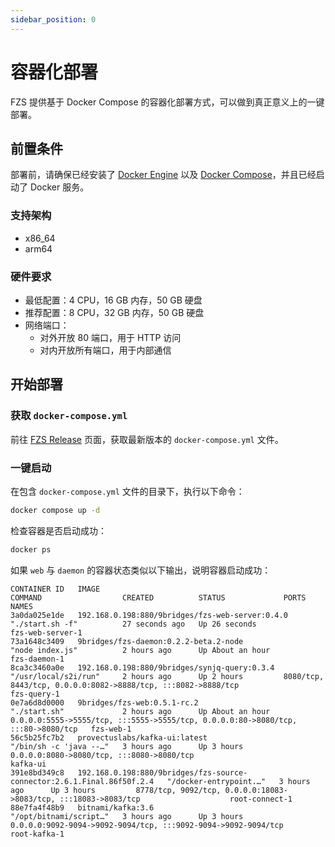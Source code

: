 ```yaml
---
sidebar_position: 0
---
```


# 容器化部署

FZS 提供基于 Docker Compose 的容器化部署方式，可以做到真正意义上的一键部署。

## 前置条件

部署前，请确保已经安装了 [Docker Engine](https://docs.docker.com/engine/install/) 以及 [Docker Compose](https://docs.docker.com/compose/install/)，并且已经启动了 Docker 服务。

### 支持架构

- x86_64
- arm64

### 硬件要求

- 最低配置：4 CPU，16 GB 内存，50 GB 硬盘
- 推荐配置：8 CPU，32 GB 内存，50 GB 硬盘
- 网络端口：
  - 对外开放 80 端口，用于 HTTP 访问
  - 对内开放所有端口，用于内部通信

## 开始部署

### 获取 `docker-compose.yml`

前往 [FZS Release](/changelog) 页面，获取最新版本的 `docker-compose.yml` 文件。


### 一键启动

在包含 `docker-compose.yml` 文件的目录下，执行以下命令：

```bash
docker compose up -d
```

检查容器是否启动成功：

```bash
docker ps
```

如果 `web` 与 `daemon` 的容器状态类似以下输出，说明容器启动成功：

```
CONTAINER ID   IMAGE                                                                     COMMAND                  CREATED          STATUS             PORTS                                                                              NAMES
3a0da025e1de   192.168.0.198:880/9bridges/fzs-web-server:0.4.0                          "./start.sh -f"          27 seconds ago   Up 26 seconds                                                                                         fzs-web-server-1
73a1648c3409   9bridges/fzs-daemon:0.2.2-beta.2-node                                     "node index.js"          2 hours ago      Up About an hour                                                                                      fzs-daemon-1
8ca3c3460a0e   192.168.0.198:880/9bridges/synjq-query:0.3.4                             "/usr/local/s2i/run"     2 hours ago      Up 2 hours         8080/tcp, 8443/tcp, 0.0.0.0:8082->8888/tcp, :::8082->8888/tcp                      fzs-query-1
0e7a6d8d0000   9bridges/fzs-web:0.5.1-rc.2                                               "./start.sh"             2 hours ago      Up About an hour   0.0.0.0:5555->5555/tcp, :::5555->5555/tcp, 0.0.0.0:80->8080/tcp, :::80->8080/tcp   fzs-web-1
56c5b25fc7b2   provectuslabs/kafka-ui:latest                                             "/bin/sh -c 'java --…"   3 hours ago      Up 3 hours         0.0.0.0:8080->8080/tcp, :::8080->8080/tcp                                          kafka-ui
391e8bd349c8   192.168.0.198:880/9bridges/fzs-source-connector:2.6.1.Final.86f50f.2.4   "/docker-entrypoint.…"   3 hours ago      Up 3 hours         8778/tcp, 9092/tcp, 0.0.0.0:18083->8083/tcp, :::18083->8083/tcp                    root-connect-1
88e7fa4f48b9   bitnami/kafka:3.6                                                         "/opt/bitnami/script…"   3 hours ago      Up 3 hours         0.0.0.0:9092-9094->9092-9094/tcp, :::9092-9094->9092-9094/tcp                      root-kafka-1
```